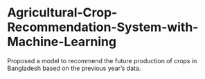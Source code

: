 # Agricultural-Crop-Recommendation-System-with-Machine-Learning
Proposed a model to recommend the future production of crops in Bangladesh based on the previous year’s data.
